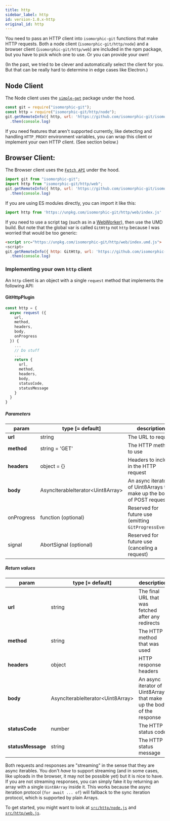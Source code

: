 ```yaml
---
title: http
sidebar_label: http
id: version-1.0.x-http
original_id: http
---
```


You need to pass an HTTP client into `isomorphic-git` functions that make HTTP requests.
Both a node client (`isomorphic-git/http/node`) and a browser client (`isomorphic-git/http/web`) are included in the npm package, but you have to pick which one to use.
Or you can provide your own!

(In the past, we tried to be clever and automatically select the client for you. But that can be really hard to determine in edge cases like Electron.)

## Node Client

The Node client uses the [`simple-get`](https://npm.im/simple-get) package under the hood.

```js
const git = require("isomorphic-git");
const http = require("isomorphic-git/http/node");
git.getRemoteInfo({ http, url: 'https://github.com/isomorphic-git/isomorphic-git' })
  .then(console.log)
```

If you need features that aren't supported currently, like detecting and handling `HTTP_PROXY` environment variables, you can
wrap this client or implement your own HTTP client. (See section below.)

## Browser Client:

The Browser client uses the [`Fetch API`](https://developer.mozilla.org/en-US/docs/Web/API/Fetch_API) under the hood.

```js
import git from "isomorphic-git";
import http from "isomorphic-git/http/web";
git.getRemoteInfo({ http, url: 'https://github.com/isomorphic-git/isomorphic-git' })
  .then(console.log)
```

If you are using ES modules directly, you can import it like this:
```js
import http from 'https://unpkg.com/isomorphic-git/http/web/index.js'
```

If you need to use a script tag (such as in a [WebWorker](./guide-webworker)), then use the UMD build. But note that the global var is called `GitHttp` not `http` because I was worried that would be too generic:
```html
<script src="https://unpkg.com/isomorphic-git/http/web/index.umd.js">
<script>
git.getRemoteInfo({ http: GitHttp, url: 'https://github.com/isomorphic-git/isomorphic-git' })
  .then(console.log)
```

### Implementing your own `http` client

An `http` client is an object with a single `request` method that implements the following API:

#### GitHttpPlugin

```js
const http = {
  async request ({
    url,
    method,
    headers,
    body,
    onProgress
  }) {
    ...
    // Do stuff
    ...
    return {
      url,
      method,
      headers,
      body,
      statusCode,
      statusMessage
    }
  }
}
```

##### Parameters

| param       | type [= default]                    | description                                                             |
| ----------- | ----------------------------------- | ----------------------------------------------------------------------- |
| **url**     | string                              | The URL to request                                                      |
| **method**  | string = 'GET'                      | The HTTP method to use                                                  |
| **headers** | object = {}                         | Headers to include in the HTTP request                                  |
| **body**    | AsyncIterableIterator\<Uint8Array\> | An async iterator of Uint8Arrays that make up the body of POST requests |
| onProgress  | function (optional)                 | Reserved for future use (emitting `GitProgressEvent`s)                  |
| signal      | AbortSignal (optional)              | Reserved for future use (canceling a request)                           |

##### Return values

| param             | type [= default]                    | description                                                            |
| ----------------- | ----------------------------------- | ---------------------------------------------------------------------- |
| **url**           | string                              | The final URL that was fetched after any redirects                     |
| **method**        | string                              | The HTTP method that was used                                          |
| **headers**       | object                              | HTTP response headers                                                  |
| **body**          | AsyncIterableIterator\<Uint8Array\> | An async iterator of Uint8Arrays that make up the body of the response |
| **statusCode**    | number                              | The HTTP status code                                                   |
| **statusMessage** | string                              | The HTTP status message                                                |

Both requests and responses are "streaming" in the sense that they are async iterables.
You don't _have_ to support streaming (and in some cases, like uploads in the browser, it may not be possible yet) but it is nice to have.
If you are not streaming responses, you can simply fake it by returning an array with a single `Uint8Array` inside it.
This works because the async iteration protocol (`for await ... of`) will fallback to the sync iteration protocol, which is supported by plain Arrays.

To get started, you might want to look at [`src/http/node.js`](https://github.com/isomorphic-git/isomorphic-git/blob/master/src/http/node.js)
and [`src/http/web.js`](https://github.com/isomorphic-git/isomorphic-git/blob/master/src/http/web.js).
